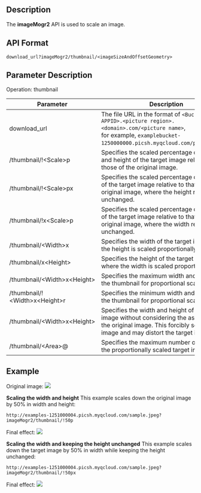 ## Description
The **imageMogr2** API is used to scale an image.

## API Format
```
download_url?imageMogr2/thumbnail/<imageSizeAndOffsetGeometry>
```

## Parameter Description

Operation: thumbnail

| Parameter | Description |
| ----------------------------- | ------------------------------------------------------------ |
| download_url | The file URL in the format of `<BucketName-APPID>.<picture region>.<domain>.com/<picture name>`, <br>for example, `examplebucket-1250000000.picsh.myqcloud.com/picture.jpeg`. |
| /thumbnail/!&lt;Scale>p | Specifies the scaled percentage of the width and height of the target image relative to those of the original image. |
| /thumbnail/!&lt;Scale>px | Specifies the scaled percentage of the width of the target image relative to that of the original image, where the height remains unchanged. |
| /thumbnail/!x&lt;Scale>p | Specifies the scaled percentage of the height of the target image relative to that of the original image, where the width remains unchanged. |
| /thumbnail/&lt;Width>x | Specifies the width of the target image, where the height is scaled proportionally. |
| /thumbnail/x&lt;Height> | Specifies the height of the target image, where the width is scaled proportionally. |
| /thumbnail/&lt;Width>x&lt;Height> | Specifies the maximum width and height of the thumbnail for proportional scaling. |
| /thumbnail/!&lt;Width>x&lt;Height>r | Specifies the minimum width and height of the thumbnail for proportional scaling. |
| /thumbnail/&lt;Width>x&lt;Height>  | Specifies the width and height of the target image without considering the aspect ratio of the original image. This forcibly scales the image and may distort the target image. |
| /thumbnail/&lt;Area>@ | Specifies the maximum number of pixels of the proportionally scaled target image. |

## Example

Original image:
![](https://main.qcloudimg.com/raw/3d4682ff8e622425ebd29913810a5c38.jpeg)

**Scaling the width and height**
This example scales down the original image by 50% in width and height:
```
http://examples-1251000004.picsh.myqcloud.com/sample.jpeg?imageMogr2/thumbnail/!50p
```

Final effect:
![](https://main.qcloudimg.com/raw/2b64595a4a7046dc03f43a2a578764de.jpeg)

**Scaling the width and keeping the height unchanged**
This example scales down the target image by 50% in width while keeping the height unchanged:
```
http://examples-1251000004.picsh.myqcloud.com/sample.jpeg?imageMogr2/thumbnail/!50px
```

Final effect:
![](https://main.qcloudimg.com/raw/988ad350c611a662156e34c28aa5f8a2.jpeg)